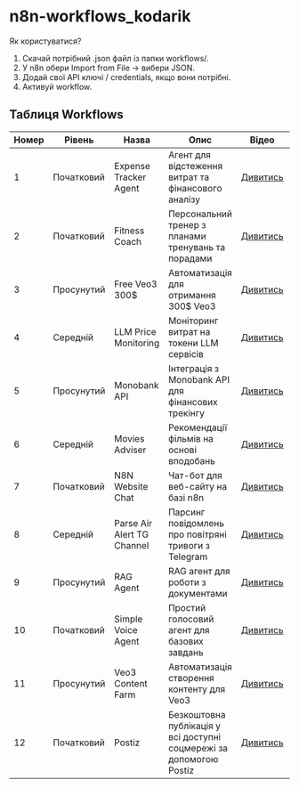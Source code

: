# n8n-workflows_kodarik

Як користуватися?

1. Скачай потрібний .json файл із папки workflows/.
2. У n8n обери Import from File → вибери JSON.
3. Додай свої API ключі / credentials, якщо вони потрібні.
4. Активуй workflow.

## Таблиця Workflows

| Номер | Рівень     | Назва                      | Опис                                                                | Відео                                                                     | JSON                                                |
| ----- | ---------- | -------------------------- | ------------------------------------------------------------------- | ------------------------------------------------------------------------- | --------------------------------------------------- |
| 1     | Початковий | Expense Tracker Agent      | Агент для відстеження витрат та фінансового аналізу                 | [Дивитись](https://www.tiktok.com/@pro_kodarik/video/7527329380016672005) | [json](./workflows/expense_tracker_agent.json)      |
| 2     | Початковий | Fitness Coach              | Персональний тренер з планами тренувань та порадами                 | [Дивитись](https://www.tiktok.com/@pro_kodarik/video/7528442715974012166) | [json](./workflows/fitness-coach.json)              |
| 3     | Просунутий | Free Veo3 300$             | Автоматизація для отримання 300$ Veo3                               | [Дивитись](https://www.tiktok.com/@pro_kodarik/video/7539197904947399942) | [json](./workflows/free-veo3-300$.json)             |
| 4     | Середній   | LLM Price Monitoring       | Моніторинг витрат на токени LLM сервісів                            | [Дивитись](https://www.tiktok.com/@pro_kodarik/video/7541773924485369144) | [json](./workflows/llm_price_monitoring.json)       |
| 5     | Просунутий | Monobank API               | Інтеграція з Monobank API для фінансових трекінгу                   | [Дивитись](https://www.tiktok.com/@pro_kodarik/video/7537711401503182136) | [json](./workflows/monobank-api-n8n.json)           |
| 6     | Середній   | Movies Adviser             | Рекомендації фільмів на основі вподобань                            | [Дивитись](https://www.tiktok.com/@pro_kodarik/video/7528053997354126597) | [json](./workflows/movies_adviser.json)             |
| 7     | Початковий | N8N Website Chat           | Чат-бот для веб-сайту на базі n8n                                   | [Дивитись](https://www.tiktok.com/@pro_kodarik/video/7534740285717253381) | [json](./workflows/n8n-website-chat.json)           |
| 8     | Середній   | Parse Air Alert TG Channel | Парсинг повідомлень про повітряні тривоги з Telegram                | [Дивитись](https://www.tiktok.com/@pro_kodarik/video/7540319000442572038) | [json](./workflows/parse_air_alert_tg_channel.json) |
| 9     | Просунутий | RAG Agent                  | RAG агент для роботи з документами                                  | [Дивитись](https://www.tiktok.com/@pro_kodarik/video/7535837525668007224) | [json](./workflows/rag-agent.json)                  |
| 10    | Початковий | Simple Voice Agent         | Простий голосовий агент для базових завдань                         | [Дивитись](https://www.tiktok.com/@pro_kodarik/video/7533652877634555192) | [json](./workflows/simple-voice-agent.json)         |
| 11    | Просунутий | Veo3 Content Farm          | Автоматизація створення контенту для Veo3                           | [Дивитись](https://www.tiktok.com/@pro_kodarik/video/7535490902501002502) | [json](./workflows/veo3_content_farm.json)          |
| 12    | Початковий | Postiz                     | Безкоштовна публікація у всі доступні соцмережі за допомогою Postiz | [Дивитись](https://www.tiktok.com/@pro_kodarik/video/7545121127304105272) | [json](./workflows/postiz_n8n.json)                 |

